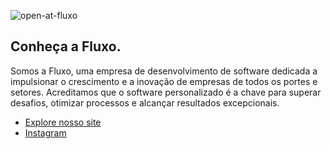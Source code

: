 ![open-at-fluxo](https://github.com/user-attachments/assets/d56ecfba-8fac-41e7-b7ae-7a713a0786cf)

## Conheça a Fluxo.

Somos a Fluxo, uma empresa de desenvolvimento de software dedicada a impulsionar o crescimento e a inovação de empresas de todos os portes e setores. Acreditamos que o software personalizado é a chave para superar desafios, otimizar processos e alcançar resultados excepcionais.

- [Explore nosso site](https://fluxodev.com/)
- [Instagram](https://www.instagram.com/fluxodev/)
